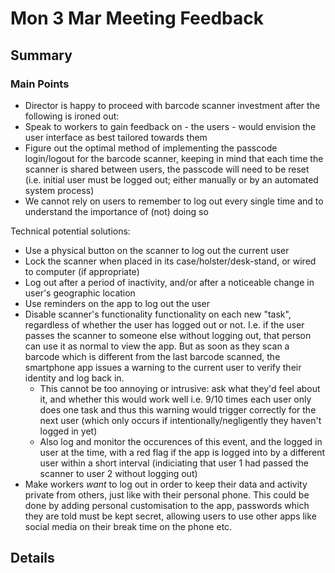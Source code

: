 # Mon 3 Mar Meeting Feedback

## Summary

### Main Points

- Director is happy to proceed with barcode scanner investment after the following is ironed out:
- Speak to workers to gain feedback on - the users - would envision the user interface as best tailored towards them
- Figure out the optimal method of implementing the passcode login/logout for the barcode scanner, keeping in mind that each time the scanner is shared between users, the passcode will need to be reset (i.e. initial user must be logged out; either manually or by an automated system process)
- We cannot rely on users to remember to log out every single time and to understand the importance of (not) doing so

Technical potential solutions:

- Use a physical button on the scanner to log out the current user
- Lock the scanner when placed in its case/holster/desk-stand, or wired to computer (if appropriate)
- Log out after a period of inactivity, and/or after a noticeable change in user's geographic location
- Use reminders on the app to log out the user
- Disable scanner's functionality functionality on each new "task", regardless of whether the user has logged out or not. I.e. if the user passes the scanner to someone else without logging out, that person can use it as normal to view the app. But as soon as they scan a barcode which is different from the last barcode scanned, the smartphone app issues a warning to the current user to verify their identity and log back in.
  - This cannot be too annoying or intrusive: ask what they'd feel about it, and whether this would work well i.e. 9/10 times each user only does one task and thus this warning would trigger correctly for the next user (which only occurs if intentionally/negligently they haven't logged in yet)
  - Also log and monitor the occurences of this event, and the logged in user at the time, with a red flag if the app is logged into by a different user within a short interval (indiciating that user 1 had passed the scanner to user 2 without logging out)
- Make workers _want_ to log out in order to keep their data and activity private from others, just like with their personal phone. This could be done by adding personal customisation to the app, passwords which they are told must be kept secret, allowing users to use other apps like social media on their break time on the phone etc.

## Details
